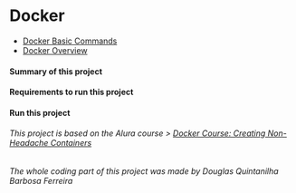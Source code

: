 # Docker
- [Docker Basic Commands](https://github.com/hugoledra/Help-and-Manuals/blob/master/Docker%20Comandos%20Basicos.txt)
- [Docker Overview](https://docs.docker.com/engine/docker-overview/)

#### Summary of this project

#### Requirements to run this project

#### Run this project

###### This project is based on the Alura course > [Docker Course: Creating Non-Headache Containers](https://cursos.alura.com.br/course/docker-e-docker-compose)
###### The whole coding part of this project was made by Douglas Quintanilha Barbosa Ferreira
